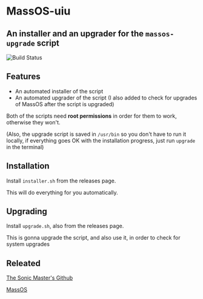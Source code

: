 # MassOS-uiu
## An installer and an upgrader for the `massos-upgrade` script

![Build Status](https://travis-ci.org/joemccann/dillinger.svg?branch=master)


## Features

- An automated installer of the script
- An automated upgrader of the script (I also added to check for upgrades of MassOS    after the script is upgraded)

Both of the scripts need __root permissions__ in order for them to work, otherwise they won't.

(Also, the upgrade script is saved in `/usr/bin` so you don't have to run it locally, if everything goes OK with the installation progress, just run `upgrade` in the terminal)

## Installation

Install `installer.sh` from the releases page.

This will do everything for you automatically.

## Upgrading
Install `upgrade.sh`, also from the releases page.

This is gonna upgrade the script, and also use it, in order to check for system upgrades

## Releated

[The Sonic Master's Github](https://github.com/TheSonicMaster)

[MassOS](https://github.com/TheSonicMaster/MassOS)
